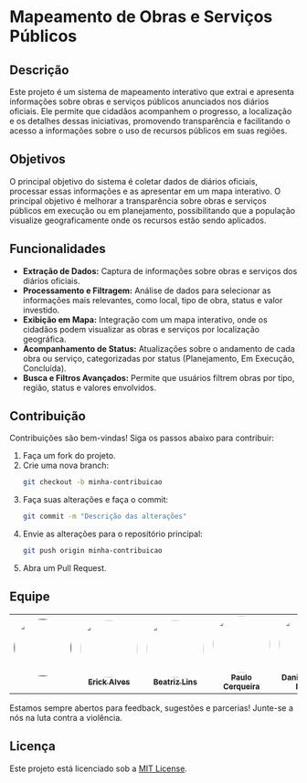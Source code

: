 # Mapeamento de Obras e Serviços Públicos

## Descrição
Este projeto é um sistema de mapeamento interativo que extrai e apresenta informações sobre obras e serviços públicos anunciados nos diários oficiais. Ele permite que cidadãos acompanhem o progresso, a localização e os detalhes dessas iniciativas, promovendo transparência e facilitando o acesso a informações sobre o uso de recursos públicos em suas regiões.

## Objetivos
O principal objetivo do sistema é coletar dados de diários oficiais, processar essas informações e as apresentar em um mapa interativo. O principal objetivo é melhorar a transparência sobre obras e serviços públicos em execução ou em planejamento, possibilitando que a população visualize geograficamente onde os recursos estão sendo aplicados.

## Funcionalidades
- **Extração de Dados:** Captura de informações sobre obras e serviços dos diários oficiais.
- **Processamento e Filtragem:** Análise de dados para selecionar as informações mais relevantes, como local, tipo de obra, status e valor investido.
- **Exibição em Mapa:** Integração com um mapa interativo, onde os cidadãos podem visualizar as obras e serviços por localização geográfica.
- **Acompanhamento de Status:** Atualizações sobre o andamento de cada obra ou serviço, categorizadas por status (Planejamento, Em Execução, Concluída).
- **Busca e Filtros Avançados:** Permite que usuários filtrem obras por tipo, região, status e valores envolvidos.

## Contribuição
Contribuições são bem-vindas! Siga os passos abaixo para contribuir:
1. Faça um fork do projeto.
2. Crie uma nova branch:
   ```bash
   git checkout -b minha-contribuicao
   ```
3. Faça suas alterações e faça o commit:
   ```bash
   git commit -m "Descrição das alterações"
   ```
4. Envie as alterações para o repositório principal:
   ```bash
   git push origin minha-contribuicao
   ```
5. Abra um Pull Request.

## Equipe
<table>
  <tr>
    <td align="center"><a href=""><img style="border-radius: 50%;" src="" width="100px;" alt=""/><br/><sub><b></b></sub></a><br/>
    <td align="center"><a href="https://github.com/erickaalves"><img style="border-radius: 50%;" src="https://github.com/erickaalves.png" width="100px;" alt=""/><br/><sub><b>Erick Alves</b></sub></a><br/>
      <td align="center"><a href="https://github.com/Beatriz-ge"><img style="border-radius: 50%;" src="https://github.com/Beatriz-ge.png" width="100px;" alt=""/><br/><sub><b>Beatriz Lins</b></sub></a><br/>
      <td align="center"><a href="https://github.com/CerqPaulo"><img style="border-radius: 50%;" src="https://github.com/CerqPaulo.png" width="100px;" alt=""/><br/><sub><b>Paulo Cerqueira</b></sub></a><br/>
       <td align="center"><a href="https://github.com/Mach1r0"><img style="border-radius: 50%;" src="https://github.com/Mach1r0.png" width="100px;" alt=""/><br/><sub><b>Danie Ferreira Nunes</b></sub></a><br/>
    <td align="center"><a href="https://github.com/DanNunes777"><img style="border-radius: 50%;" src="https://github.com/DanNunes777.png" width="100px;" alt=""/><br/><sub><b></b></sub></a><br/>
    <td align="center"><a href=""><img style="border-radius: 50%;" src="" width="100px;" alt=""/><br/><sub><b></b></sub></a><br/>
      <td align="center"><a href=""><img style="border-radius: 50%;" src="" width="100px;" alt=""/><br/><sub><b></b></sub></a><br/>
  </tr>
</table>
Estamos sempre abertos para feedback, sugestões e parcerias! Junte-se a nós na luta contra a violência.

## Licença
Este projeto está licenciado sob a [MIT License](LICENSE).
